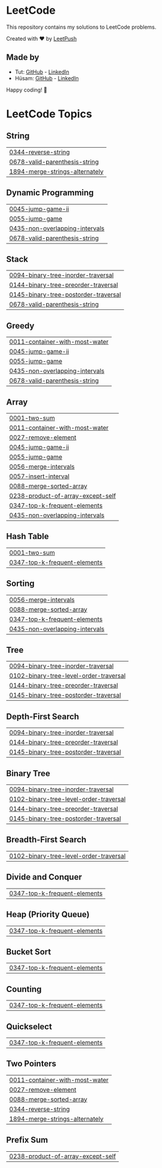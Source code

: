 # LeetCode

This repository contains my solutions to LeetCode problems.

Created with :heart: by [LeetPush](https://github.com/husamahmud/LeetPush)

 ## Made by 
 - Tut: [GitHub](https://github.com/TutTrue) - [LinkedIn](https://www.linkedin.com/in/mahmoud-hamdy-8b6825245/)
 - Hüsam: [GitHub](https://github.com/husamahmud) - [LinkedIn](https://www.linkedin.com/in/husamahmud/)

 Happy coding! 🚀
<!---LeetCode Topics Start-->
# LeetCode Topics
## String
|  |
| ------- |
| [0344-reverse-string](https://github.com/Omar-Fetooh/leetCode/tree/master/0344-reverse-string) |
| [0678-valid-parenthesis-string](https://github.com/Omar-Fetooh/leetCode/tree/master/0678-valid-parenthesis-string) |
| [1894-merge-strings-alternately](https://github.com/Omar-Fetooh/leetCode/tree/master/1894-merge-strings-alternately) |
## Dynamic Programming
|  |
| ------- |
| [0045-jump-game-ii](https://github.com/Omar-Fetooh/leetCode/tree/master/0045-jump-game-ii) |
| [0055-jump-game](https://github.com/Omar-Fetooh/leetCode/tree/master/0055-jump-game) |
| [0435-non-overlapping-intervals](https://github.com/Omar-Fetooh/leetCode/tree/master/0435-non-overlapping-intervals) |
| [0678-valid-parenthesis-string](https://github.com/Omar-Fetooh/leetCode/tree/master/0678-valid-parenthesis-string) |
## Stack
|  |
| ------- |
| [0094-binary-tree-inorder-traversal](https://github.com/Omar-Fetooh/leetCode/tree/master/0094-binary-tree-inorder-traversal) |
| [0144-binary-tree-preorder-traversal](https://github.com/Omar-Fetooh/leetCode/tree/master/0144-binary-tree-preorder-traversal) |
| [0145-binary-tree-postorder-traversal](https://github.com/Omar-Fetooh/leetCode/tree/master/0145-binary-tree-postorder-traversal) |
| [0678-valid-parenthesis-string](https://github.com/Omar-Fetooh/leetCode/tree/master/0678-valid-parenthesis-string) |
## Greedy
|  |
| ------- |
| [0011-container-with-most-water](https://github.com/Omar-Fetooh/leetCode/tree/master/0011-container-with-most-water) |
| [0045-jump-game-ii](https://github.com/Omar-Fetooh/leetCode/tree/master/0045-jump-game-ii) |
| [0055-jump-game](https://github.com/Omar-Fetooh/leetCode/tree/master/0055-jump-game) |
| [0435-non-overlapping-intervals](https://github.com/Omar-Fetooh/leetCode/tree/master/0435-non-overlapping-intervals) |
| [0678-valid-parenthesis-string](https://github.com/Omar-Fetooh/leetCode/tree/master/0678-valid-parenthesis-string) |
## Array
|  |
| ------- |
| [0001-two-sum](https://github.com/Omar-Fetooh/leetCode/tree/master/0001-two-sum) |
| [0011-container-with-most-water](https://github.com/Omar-Fetooh/leetCode/tree/master/0011-container-with-most-water) |
| [0027-remove-element](https://github.com/Omar-Fetooh/leetCode/tree/master/0027-remove-element) |
| [0045-jump-game-ii](https://github.com/Omar-Fetooh/leetCode/tree/master/0045-jump-game-ii) |
| [0055-jump-game](https://github.com/Omar-Fetooh/leetCode/tree/master/0055-jump-game) |
| [0056-merge-intervals](https://github.com/Omar-Fetooh/leetCode/tree/master/0056-merge-intervals) |
| [0057-insert-interval](https://github.com/Omar-Fetooh/leetCode/tree/master/0057-insert-interval) |
| [0088-merge-sorted-array](https://github.com/Omar-Fetooh/leetCode/tree/master/0088-merge-sorted-array) |
| [0238-product-of-array-except-self](https://github.com/Omar-Fetooh/leetCode/tree/master/0238-product-of-array-except-self) |
| [0347-top-k-frequent-elements](https://github.com/Omar-Fetooh/leetCode/tree/master/0347-top-k-frequent-elements) |
| [0435-non-overlapping-intervals](https://github.com/Omar-Fetooh/leetCode/tree/master/0435-non-overlapping-intervals) |
## Hash Table
|  |
| ------- |
| [0001-two-sum](https://github.com/Omar-Fetooh/leetCode/tree/master/0001-two-sum) |
| [0347-top-k-frequent-elements](https://github.com/Omar-Fetooh/leetCode/tree/master/0347-top-k-frequent-elements) |
## Sorting
|  |
| ------- |
| [0056-merge-intervals](https://github.com/Omar-Fetooh/leetCode/tree/master/0056-merge-intervals) |
| [0088-merge-sorted-array](https://github.com/Omar-Fetooh/leetCode/tree/master/0088-merge-sorted-array) |
| [0347-top-k-frequent-elements](https://github.com/Omar-Fetooh/leetCode/tree/master/0347-top-k-frequent-elements) |
| [0435-non-overlapping-intervals](https://github.com/Omar-Fetooh/leetCode/tree/master/0435-non-overlapping-intervals) |
## Tree
|  |
| ------- |
| [0094-binary-tree-inorder-traversal](https://github.com/Omar-Fetooh/leetCode/tree/master/0094-binary-tree-inorder-traversal) |
| [0102-binary-tree-level-order-traversal](https://github.com/Omar-Fetooh/leetCode/tree/master/0102-binary-tree-level-order-traversal) |
| [0144-binary-tree-preorder-traversal](https://github.com/Omar-Fetooh/leetCode/tree/master/0144-binary-tree-preorder-traversal) |
| [0145-binary-tree-postorder-traversal](https://github.com/Omar-Fetooh/leetCode/tree/master/0145-binary-tree-postorder-traversal) |
## Depth-First Search
|  |
| ------- |
| [0094-binary-tree-inorder-traversal](https://github.com/Omar-Fetooh/leetCode/tree/master/0094-binary-tree-inorder-traversal) |
| [0144-binary-tree-preorder-traversal](https://github.com/Omar-Fetooh/leetCode/tree/master/0144-binary-tree-preorder-traversal) |
| [0145-binary-tree-postorder-traversal](https://github.com/Omar-Fetooh/leetCode/tree/master/0145-binary-tree-postorder-traversal) |
## Binary Tree
|  |
| ------- |
| [0094-binary-tree-inorder-traversal](https://github.com/Omar-Fetooh/leetCode/tree/master/0094-binary-tree-inorder-traversal) |
| [0102-binary-tree-level-order-traversal](https://github.com/Omar-Fetooh/leetCode/tree/master/0102-binary-tree-level-order-traversal) |
| [0144-binary-tree-preorder-traversal](https://github.com/Omar-Fetooh/leetCode/tree/master/0144-binary-tree-preorder-traversal) |
| [0145-binary-tree-postorder-traversal](https://github.com/Omar-Fetooh/leetCode/tree/master/0145-binary-tree-postorder-traversal) |
## Breadth-First Search
|  |
| ------- |
| [0102-binary-tree-level-order-traversal](https://github.com/Omar-Fetooh/leetCode/tree/master/0102-binary-tree-level-order-traversal) |
## Divide and Conquer
|  |
| ------- |
| [0347-top-k-frequent-elements](https://github.com/Omar-Fetooh/leetCode/tree/master/0347-top-k-frequent-elements) |
## Heap (Priority Queue)
|  |
| ------- |
| [0347-top-k-frequent-elements](https://github.com/Omar-Fetooh/leetCode/tree/master/0347-top-k-frequent-elements) |
## Bucket Sort
|  |
| ------- |
| [0347-top-k-frequent-elements](https://github.com/Omar-Fetooh/leetCode/tree/master/0347-top-k-frequent-elements) |
## Counting
|  |
| ------- |
| [0347-top-k-frequent-elements](https://github.com/Omar-Fetooh/leetCode/tree/master/0347-top-k-frequent-elements) |
## Quickselect
|  |
| ------- |
| [0347-top-k-frequent-elements](https://github.com/Omar-Fetooh/leetCode/tree/master/0347-top-k-frequent-elements) |
## Two Pointers
|  |
| ------- |
| [0011-container-with-most-water](https://github.com/Omar-Fetooh/leetCode/tree/master/0011-container-with-most-water) |
| [0027-remove-element](https://github.com/Omar-Fetooh/leetCode/tree/master/0027-remove-element) |
| [0088-merge-sorted-array](https://github.com/Omar-Fetooh/leetCode/tree/master/0088-merge-sorted-array) |
| [0344-reverse-string](https://github.com/Omar-Fetooh/leetCode/tree/master/0344-reverse-string) |
| [1894-merge-strings-alternately](https://github.com/Omar-Fetooh/leetCode/tree/master/1894-merge-strings-alternately) |
## Prefix Sum
|  |
| ------- |
| [0238-product-of-array-except-self](https://github.com/Omar-Fetooh/leetCode/tree/master/0238-product-of-array-except-self) |
<!---LeetCode Topics End-->